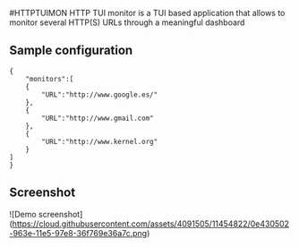 #HTTPTUIMON
HTTP TUI monitor is a TUI based application that allows to monitor several HTTP(S) URLs through a meaningful dashboard

## Sample configuration
```
{  
    "monitors":[  
    {  
        "URL":"http://www.google.es/"
    },
    {  
        "URL":"http://www.gmail.com"
    },
    {  
        "URL":"http://www.kernel.org"
    }
]
}
```
## Screenshot
![Demo screenshot]
(https://cloud.githubusercontent.com/assets/4091505/11454822/0e430502-963e-11e5-97e8-36f769e36a7c.png)
